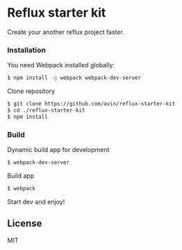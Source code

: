 # Reflux starter kit

Create your another reflux project faster.

### Installation

You need Webpack installed globally:
```sh
$ npm install -g webpack webpack-dev-server
```

Clone repository
```sh
$ git clone https://github.com/avin/reflux-starter-kit
$ cd ./reflux-starter-kit
$ npm install
```

### Build

Dynamic build app for development
```sh
$ webpack-dev-server
```

Build app
```sh
$ webpack
```

Start dev and enjoy!

License
----

MIT
